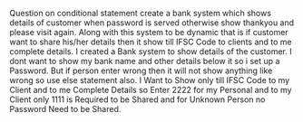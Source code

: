 Question on conditional statement create a bank system which shows details of customer when password is served otherwise show thankyou and please visit again. Along with this system to be dynamic that is if customer want to share his/her details then it show till IFSC Code to clients and to me complete details.
I created a Bank system to show details of the customer.
I dont want to show my bank name and other details below it so i set up a Password.
But if person enter wrong then it will not show anything like wrong so use else statement also.
I Want to Show only till IFSC Code to my Client and to me Complete Details so Enter 2222 for my Personal and to my Client only 1111 is Required to be Shared and for Unknown Person no Password Need to be Shared.
